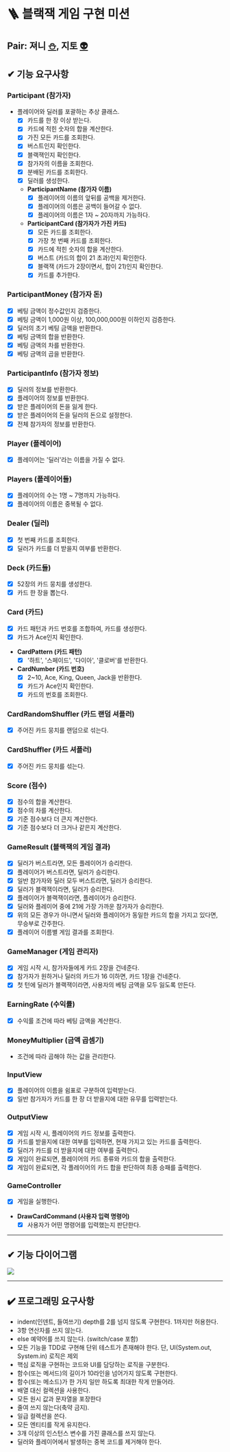 # 🪜 블랙잭 게임 구현 미션

## Pair: 져니 [⛄️](http://github.com/cl8d), 지토 [👽](https://github.com/apptie)

## ✔ 기능 요구사항

### Participant (참가자)

- 플레이어와 딜러를 포괄하는 추상 클래스.
    - [x] 카드를 한 장 이상 받는다.
    - [x] 카드에 적힌 숫자의 합을 계산한다.
    - [x] 가진 모든 카드를 조회한다.
    - [x] 버스트인지 확인한다.
    - [x] 블랙잭인지 확인한다.
    - [x] 참가자의 이름을 조회한다.
    - [x] 분배된 카드를 조회한다.
    - [x] 딜러를 생성한다.
    - **ParticipantName (참가자 이름)**
        - [x] 플레이어의 이름의 앞뒤를 공백을 제거한다.
        - [x] 플레이어의 이름은 공백이 들어갈 수 없다.
        - [x] 플레이어의 이름은 1자 ~ 20자까지 가능하다.
    - **ParticipantCard (참가자가 가진 카드)**
        - [x] 모든 카드를 조회한다.
        - [x] 가장 첫 번째 카드를 조회한다.
        - [x] 카드에 적힌 숫자의 합을 계산한다.
        - [x] 버스트 (카드의 합이 21 초과)인지 확인한다.
        - [x] 블랙잭 (카드가 2장이면서, 합이 21)인지 확인한다.
        - [x] 카드를 추가한다.

### ParticipantMoney (참가자 돈)

- [x] 베팅 금액이 정수값인지 검증한다.
- [x] 베팅 금액이 1,000원 이상, 100,000,000원 이하인지 검증한다.
- [x] 딜러의 초기 베팅 금액을 반환한다.
- [x] 베팅 금액의 합을 반환한다.
- [x] 베팅 금액의 차를 반환한다.
- [x] 베팅 금액의 곱을 반환한다.

### ParticipantInfo (참가자 정보)

- [x] 딜러의 정보를 반환한다.
- [x] 플레이어의 정보를 반환한다.
- [x] 받은 플레이어의 돈을 잃게 한다.
- [x] 받은 플레이어의 돈을 딜러의 돈으로 설정한다.
- [x] 전체 참가자의 정보를 반환한다.

### Player (플레이어)

- [x] 플레이어는 '딜러'라는 이름을 가질 수 없다.

### Players (플레이어들)

- [x] 플레이어의 수는 1명 ~ 7명까지 가능하다.
- [x] 플레이어의 이름은 중복될 수 없다.

### Dealer (딜러)

- [x] 첫 번째 카드를 조회한다.
- [x] 딜러가 카드를 더 받을지 여부를 반환한다.

### Deck (카드들)

- [x] 52장의 카드 뭉치를 생성한다.
- [x] 카드 한 장을 뽑는다.

### Card (카드)

- [x] 카드 패턴과 카드 번호를 조합하여, 카드를 생성한다.
- [x] 카드가 Ace인지 확인한다.
- **CardPattern (카드 패턴)**
    - [x] '하트', '스페이드', '다이아', '클로버'를 반환한다.
- **CardNumber (카드 번호)**
    - [x] 2~10, Ace, King, Queen, Jack을 반환한다.
    - [x] 카드가 Ace인지 확인한다.
    - [x] 카드의 번호를 조회한다.

### CardRandomShuffler (카드 랜덤 셔플러)

- [x] 주어진 카드 뭉치를 랜덤으로 섞는다.

### CardShuffler (카드 셔플러)

- [x] 주어진 카드 뭉치를 섞는다.

### Score (점수)

- [x] 점수의 합을 계산한다.
- [x] 점수의 차를 계산한다.
- [x] 기준 점수보다 더 큰지 계산한다.
- [x] 기준 점수보다 더 크거나 같은지 계산한다.

### GameResult (블랙잭의 게임 결과)

- [x] 딜러가 버스트라면, 모든 플레이어가 승리한다.
- [x] 플레이어가 버스트라면, 딜러가 승리한다.
- [x] 일반 참가자와 딜러 모두 버스트라면, 딜러가 승리한다.
- [x] 딜러가 블랙잭이라면, 딜러가 승리한다.
- [x] 플레이어가 블랙잭이라면, 플레이어가 승리한다.
- [x] 딜러와 플레이어 중에 21에 가장 가까운 참가자가 승리한다.
- [x] 위의 모든 경우가 아니면서 딜러와 플레이어가 동일한 카드의 합을 가지고 있다면, 무승부로 간주한다.
- [x] 플레이어 이름별 게임 결과를 조회한다.

### GameManager (게임 관리자)

- [x] 게임 시작 시, 참가자들에게 카드 2장을 건네준다.
- [x] 참가자가 원하거나 딜러의 카드가 16 이하면, 카드 1장을 건네준다.
- [x] 첫 턴에 딜러가 블랙잭이라면, 사용자의 베팅 금액을 모두 잃도록 만든다.

### EarningRate (수익률)

- [x] 수익률 조건에 따라 베팅 금액을 계산한다.

### MoneyMultiplier (금액 곱셈기)

- 조건에 따라 곱해야 하는 값을 관리한다.

### InputView

- [x] 플레이어의 이름을 쉼표로 구분하여 입력받는다.
- [x] 일반 참가자가 카드를 한 장 더 받을지에 대한 유무를 입력받는다.

### OutputView

- [x] 게임 시작 시, 플레이어의 카드 정보를 출력한다.
- [x] 카드를 받을지에 대한 여부를 입력하면, 현재 가지고 있는 카드를 출력한다.
- [x] 딜러가 카드를 더 받을지에 대한 여부를 출력한다.
- [x] 게임이 완료되면, 플레이어의 카드 종류와 카드의 합을 출력한다.
- [x] 게임이 완료되면, 각 플레이어의 카드 합을 판단하여 최종 승패를 출력한다.

### GameController

- [x] 게임을 실행한다.
- **DrawCardCommand (사용자 입력 명령어)**
    - [x] 사용자가 어떤 명령어를 입력했는지 판단한다.

---

## ✔ 기능 다이어그램

![](/src/main/resources/blackjack-diagram.png)

---

## ✔️ 프로그래밍 요구사항

- indent(인덴트, 들여쓰기) depth를 2를 넘지 않도록 구현한다. 1까지만 허용한다.
- 3항 연산자를 쓰지 않는다.
- else 예약어를 쓰지 않는다. (switch/case 포함)
- 모든 기능을 TDD로 구현해 단위 테스트가 존재해야 한다. 단, UI(System.out, System.in) 로직은 제외
- 핵심 로직을 구현하는 코드와 UI를 담당하는 로직을 구분한다.
- 함수(또는 메서드)의 길이가 10라인을 넘어가지 않도록 구현한다.
- 함수(또는 메소드)가 한 가지 일만 하도록 최대한 작게 만들어라.
- 배열 대신 컬렉션을 사용한다.
- 모든 원시 값과 문자열을 포장한다
- 줄여 쓰지 않는다(축약 금지).
- 일급 컬렉션을 쓴다.
- 모든 엔티티를 작게 유지한다.
- 3개 이상의 인스턴스 변수를 가진 클래스를 쓰지 않는다.
- 딜러와 플레이어에서 발생하는 중복 코드를 제거해야 한다.

